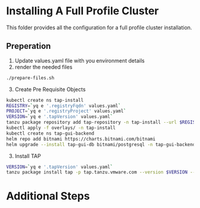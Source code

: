 # Installing A Full Profile Cluster
This folder provides all the configuration for a full profile cluster installation.

## Preperation
1. Update values.yaml file with you environment details
2. render the needed files
```bash
./prepare-files.sh
```
3. Create Pre Requisite Objects
```bash
kubectl create ns tap-install
REGISTRY=`yq e '.registryFqdn' values.yaml`
PROJECT=`yq e '.registryProject' values.yaml`
VERSION=`yq e '.tapVersion' values.yaml`
tanzu package repository add tap-repository -n tap-install --url $REGISTRY/$PROJECT/tap-packages:$VERSION
kubectl apply -f overlays/ -n tap-install
kubectl create ns tap-gui-backend
helm repo add bitnami https://charts.bitnami.com/bitnami
helm upgrade --install tap-gui-db bitnami/postgresql -n tap-gui-backend -f cluster-config/tap-gui-db-values.yaml
```
3. Install TAP
```bash
VERSION=`yq e '.tapVersion' values.yaml`
tanzu package install tap -p tap.tanzu.vmware.com --version $VERSION --namespace tap-install --values-file cluster-config/tap-values.yaml
```
# Additional Steps